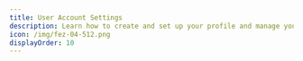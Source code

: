 ```yaml
---
title: User Account Settings
description: Learn how to create and set up your profile and manage your comments
icon: /img/fez-04-512.png
displayOrder: 10
---
```

